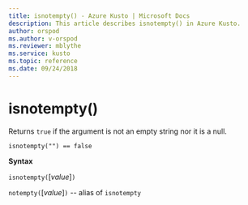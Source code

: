 ```yaml
---
title: isnotempty() - Azure Kusto | Microsoft Docs
description: This article describes isnotempty() in Azure Kusto.
author: orspod
ms.author: v-orspod
ms.reviewer: mblythe
ms.service: kusto
ms.topic: reference
ms.date: 09/24/2018
---
```

# isnotempty()

Returns `true` if the argument is not an empty string nor it is a null.

    isnotempty("") == false

**Syntax**

`isnotempty(`[*value*]`)`

`notempty(`[*value*]`)` -- alias of `isnotempty`